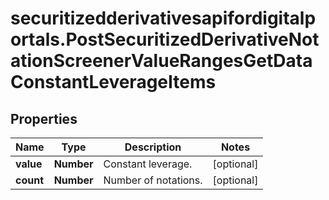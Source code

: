 # securitizedderivativesapifordigitalportals.PostSecuritizedDerivativeNotationScreenerValueRangesGetDataConstantLeverageItems

## Properties

Name | Type | Description | Notes
------------ | ------------- | ------------- | -------------
**value** | **Number** | Constant leverage. | [optional] 
**count** | **Number** | Number of notations. | [optional] 


